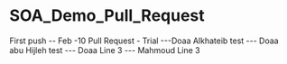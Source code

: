 # SOA_Demo_Pull_Request
First push -- Feb -10
Pull Request - Trial
---Doaa Alkhateib test 
--- Doaa abu Hijleh test 
--- Doaa Line 3
--- Mahmoud Line 3